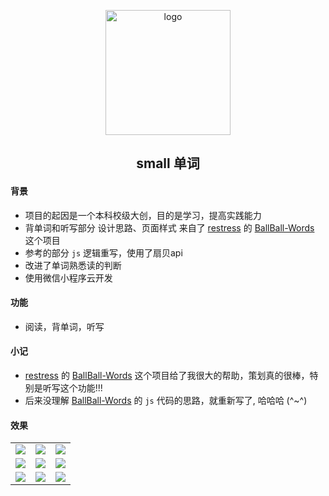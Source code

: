 

<p align="center">
  <img width="200" src="https://raw.githubusercontent.com/zhanyeye/Figure-bed/win-pic/img/20210601204358.jpg" alt="logo">
</p>
<h2 align="center">small 单词</h2>

#### 背景
- 项目的起因是一个本科校级大创，目的是学习，提高实践能力
- 背单词和听写部分 设计思路、页面样式 来自了 [restress](https://github.com/restress) 的 [BallBall-Words](https://github.com/restress/BallBall-Words) 这个项目 
- 参考的部分 `js` 逻辑重写，使用了扇贝api
- 改进了单词熟悉读的判断
- 使用微信小程序云开发

#### 功能
- 阅读，背单词，听写

#### 小记
- [restress](https://github.com/restress) 的 [BallBall-Words](https://github.com/restress/BallBall-Words) 这个项目给了我很大的帮助，策划真的很棒，特别是听写这个功能!!!
- 后来没理解 [BallBall-Words](https://github.com/restress/BallBall-Words) 的 `js` 代码的思路，就重新写了,  哈哈哈 (^~^)

####   效果

|                                                          |                                                          |                                                          |
| -------------------------------------------------------- | -------------------------------------------------------- | -------------------------------------------------------- |
| <img src="https://raw.githubusercontent.com/zhanyeye/Figure-bed/win-pic/img/1.jpg"> | <img src="https://raw.githubusercontent.com/zhanyeye/Figure-bed/win-pic/img/2.png"> | <img src="https://raw.githubusercontent.com/zhanyeye/Figure-bed/win-pic/img/3.png"> |
| <img src="https://raw.githubusercontent.com/zhanyeye/Figure-bed/win-pic/img/4.png"> | <img src="https://raw.githubusercontent.com/zhanyeye/Figure-bed/win-pic/img/5.png"> | <img src="https://raw.githubusercontent.com/zhanyeye/Figure-bed/win-pic/img/6.png"> |
| <img src="https://raw.githubusercontent.com/zhanyeye/Figure-bed/win-pic/img/7.png"> | <img src="https://raw.githubusercontent.com/zhanyeye/Figure-bed/win-pic/img/8.png"> | <img src="https://raw.githubusercontent.com/zhanyeye/Figure-bed/win-pic/img/9.png"> |
